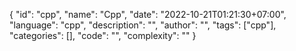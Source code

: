 {
"id": "cpp",
"name": "Cpp",
"date": "2022-10-21T01:21:30+07:00",
"language": "cpp",
"description": "",
"author": "",
"tags": ["cpp"],
"categories": [],
"code": "",
"complexity": ""
}

